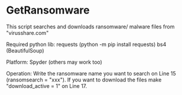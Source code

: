 # GetRansomware
This script searches and downloads ransomware/ malware files from "virusshare.com"

Required python lib:
requests		(python -m pip install requests)
bs4 (BeautifulSoup)

Platform:
Spyder (others may work too)

Operation:
Write the ransomware name you want to search on Line 15 (ransomsearch = "xxx"). If you want to download the files make "download_active = 1" on Line 17.
